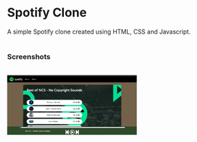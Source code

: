 <h1>Spotify Clone</h1>

A simple Spotify clone created using HTML, CSS and Javascript.
<br/><br/>
### Screenshots
<br/>
<img src="./screenshots/1.png" width="60%">